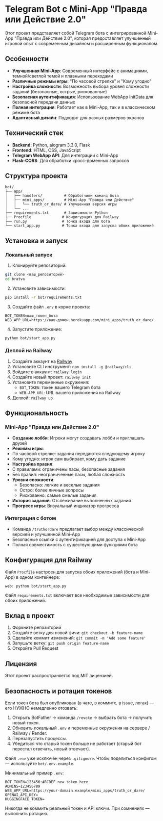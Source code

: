 # Telegram Bot с Mini-App "Правда или Действие 2.0"

Этот проект представляет собой Telegram бота с интегрированной Mini-App "Правда или Действие 2.0", которая предоставляет улучшенный игровой опыт с современным дизайном и расширенным функционалом.

## Особенности

- **Улучшенная Mini-App**: Современный интерфейс с анимациями, темной/светлой темой и плавными переходами
- **Различные режимы игры**: "По часовой стрелке" и "Кому угодно"
- **Настройка сложности**: Возможность выбора уровня сложности заданий (безопасные, острые, рискованные)
- **Безопасная аутентификация**: Использование WebApp initData для безопасной передачи данных
- **Полная интеграция**: Работает как в Mini-App, так и в классическом режиме бота
- **Адаптивный дизайн**: Подходит для разных размеров экранов

## Технический стек

- **Backend**: Python, aiogram 3.3.0, Flask
- **Frontend**: HTML, CSS, JavaScript
- **Telegram WebApp API**: Для интеграции с Mini-App
- **Flask-CORS**: Для обработки кросс-доменных запросов

## Структура проекта

```
bot/
├── app/
│   ├── handlers/          # Обработчики команд бота
│   ├── mini_apps/         # Mini-App "Правда или Действие"
│   │   └── truth_or_dare/ # Улучшенная версия игры
│   └── ...
├── requirements.txt       # Зависимости Python
├── Procfile              # Конфигурация для Railway
├── run.py                # Точка входа для бота
└── start_app.py          # Точка входа для запуска обоих приложений
```

## Установка и запуск

### Локальный запуск

1. Клонируйте репозиторий:
```bash
git clone <ваш_репозиторий>
cd bratva
```

2. Установите зависимости:
```bash
pip install -r bot/requirements.txt
```

3. Создайте файл `.env` в корне проекта:
```env
BOT_TOKEN=ваш_токен_бота
WEB_APP_URL=https://ваш-домен.herokuapp.com/mini_apps/truth_or_dare/
```

4. Запустите приложение:
```bash
python bot/start_app.py
```

### Деплой на Railway

1. Создайте аккаунт на [Railway](https://railway.app)
2. Установите CLI инструмент: `npm install -g @railway/cli`
3. Войдите в аккаунт: `railway login`
4. Создайте новый проект: `railway init`
5. Установите переменные окружения:
   - `BOT_TOKEN`: токен вашего Telegram бота
   - `WEB_APP_URL`: URL вашего приложения на Railway
6. Деплой: `railway up`

## Функциональность

### Mini-App "Правда или Действие 2.0"

- **Создание лобби**: Игроки могут создавать лобби и приглашать друзей
- **Режимы игры**: 
 - По часовой стрелке: задания передаются следующему игроку
  - Кому угодно: игрок сам выбирает, кому дать задание
- **Настройка правил**: 
 - С правилами: ограничены пасы, безопасные задания
  - Без правил: неограниченные пасы, любая сложность
- **Уровни сложности**: 
  - Безопасно: легкие и веселые задания
  - Остро: более личные вопросы
  - Рискованно: самые смелые задания
- **История заданий**: Отслеживание выполненных заданий
- **Прогресс игры**: Визуальный индикатор прогресса

### Интеграция с ботом

- Команда `/truthordare` предлагает выбор между классической версией и улучшенной Mini-App
- Безопасные ссылки с аутентификацией для доступа к Mini-App
- Полная совместимость с существующими функциями бота

## Конфигурация для Railway

Файл `Procfile` настроен для запуска обоих приложений (бота и Mini-App) в одном контейнере:

```
web: python bot/start_app.py
```

Файл `requirements.txt` включает все необходимые зависимости для обоих приложений.

## Вклад в проект

1. Форкните репозиторий
2. Создайте ветку для новой фичи: `git checkout -b feature-name`
3. Сделайте коммит изменений: `git commit -m 'Add some feature'`
4. Запушьте ветку: `git push origin feature-name`
5. Откройте Pull Request

## Лицензия

Этот проект распространяется под MIT лицензией.

## Безопасность и ротация токенов

Если токен бота был опубликован (в чате, в коммите, в issue, логах) — его НУЖНО немедленно отозвать:

1. Открыть BotFather → команда `/revoke` → выбрать бота → получить новый токен.
2. Обновить локальный `.env` и переменные окружения на сервере / Railway / Render.
3. Перезапустить процессы.
4. Убедиться что старый токен больше не работает (старый бот перестал отвечать, новый отвечает).

Файл `.env` уже исключён через `.gitignore`. Чтобы поделиться конфигом — используйте `bot/.env.example`.

Минимальный пример `.env`:
```
BOT_TOKEN=123456:ABCDEF_new_token_here
ADMINS=123456789
WEB_APP_URL=https://your-domain.example/mini_apps/truth_or_dare/
OPENAI_API_KEY=
HUGGINGFACE_TOKEN=
```

Никогда не коммить реальный токен и API ключи. При сомнениях — выполнить ротацию.
